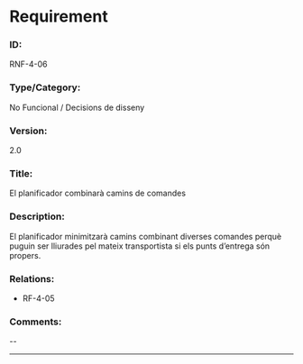 # Requirement

### ID:
RNF-4-06

### Type/Category:
No Funcional / Decisions de disseny

### Version:
2.0

### Title:
El planificador combinarà camins de comandes

### Description:
El planificador minimitzarà camins combinant diverses comandes perquè puguin ser lliurades pel mateix transportista si els punts d’entrega són propers.

### Relations:
* RF-4-05

### Comments:
--

---